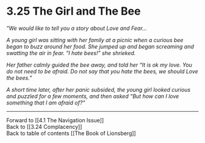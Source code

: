 # 3.25 The Girl and The Bee
_"We would like to tell you a story about Love and Fear..._

_A young girl was sitting with her family at a picnic when a curious bee began to buzz around her food. She jumped up and began screaming and swatting the air in fear. “I hate bees!” she shrieked._  

_Her father calmly guided the bee away, and told her “It is ok my love. You do not need to be afraid. Do not say that you hate the bees, we should Love the bees.”_  

_A short time later, after her panic subsided, the young girl looked curious and puzzled for a few moments, and then asked “But how can I love something that I am afraid of?”_ 

___

Forward to [[4.1 The Navigation Issue]]  
Back to [[3.24 Complacency]]  
Back to table of contents [[The Book of Lionsberg]]  


